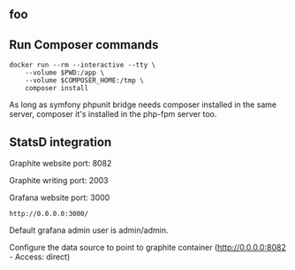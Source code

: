 foo
---

Run Composer commands
---

```
docker run --rm --interactive --tty \
    --volume $PWD:/app \
    --volume $COMPOSER_HOME:/tmp \
    composer install
```

As long as symfony phpunit bridge needs composer installed in the same server, composer it's installed in the php-fpm server too.

StatsD integration
---

Graphite website port: 8082

Graphite writing port: 2003

Grafana website port: 3000 
```
http://0.0.0.0:3000/
```

Default grafana admin user is admin/admin.

Configure the data source to point to graphite container (http://0.0.0.0:8082 - Access: direct)